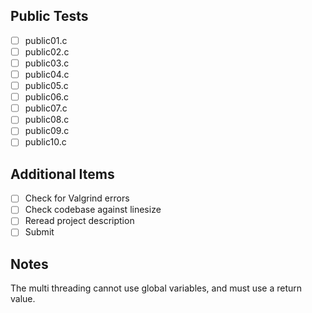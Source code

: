 ## Public Tests
- [ ] public01.c
- [ ] public02.c
- [ ] public03.c
- [ ] public04.c
- [ ] public05.c
- [ ] public06.c
- [ ] public07.c
- [ ] public08.c
- [ ] public09.c
- [ ] public10.c

## Additional Items
- [ ] Check for Valgrind errors
- [ ] Check codebase against linesize
- [ ] Reread project description
- [ ] Submit

## Notes
The multi threading cannot use global variables, and must use a return value.
